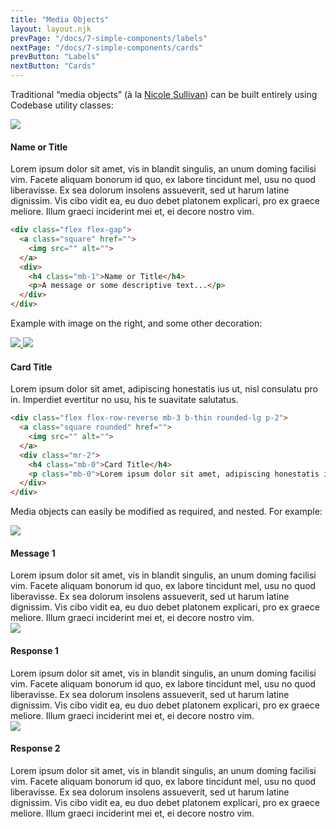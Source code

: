 ```yaml
---
title: "Media Objects"
layout: layout.njk
prevPage: "/docs/7-simple-components/labels"
nextPage: "/docs/7-simple-components/cards"
prevButton: "Labels"
nextButton: "Cards"
---
```


Traditional “media objects” (à la <a href="http://www.stubbornella.org/content/2010/06/25/the-media-object-saves-hundreds-of-lines-of-code/" target="_blank">Nicole Sullivan</a>) can be built entirely using Codebase utility classes:

<div class="flex flex-gap">
  <a class="square" href="">
    <img class="img-cover" src="{{ '/img/placeholder250x250.svg' | url }}">
  </a>
  <div>
    <h4 class="mb-1">Name or Title</h4>
    <p>Lorem ipsum dolor sit amet, vis in blandit singulis, an unum doming facilisi vim. Facete aliquam bonorum id quo, ex labore tincidunt mel, usu no quod liberavisse. Ex sea dolorum insolens assueverit, sed ut harum latine dignissim. Vis cibo vidit ea, eu duo debet platonem explicari, pro ex graece meliore. Illum graeci inciderint mei et, ei decore nostro vim.</p>
  </div>  
</div>

```html
<div class="flex flex-gap">
  <a class="square" href="">
    <img src="" alt="">
  </a>
  <div>
    <h4 class="mb-1">Name or Title</h4>
    <p>A message or some descriptive text...</p>
  </div>  
</div>
```

Example with image on the right, and some other decoration:

<div class="flex flex-row-reverse mb-3 b-thin rounded-lg p-2">
  <a class="square rounded" href="">
    <img class="img-cover" src="{{ '/img/placeholder250x250.svg' | url }}">    <img class="img-cover" src="{{ '/img/placeholder250x250.svg' | url }}">
  </a>
  <div class="mr-2">
    <h4 class="mb-0">Card Title</h4>
    <p class="mb-0">Lorem ipsum dolor sit amet, adipiscing honestatis ius ut, nisl consulatu pro in. Imperdiet evertitur no usu, his te suavitate salutatus. </p>
  </div>
</div>

```html
<div class="flex flex-row-reverse mb-3 b-thin rounded-lg p-2">
  <a class="square rounded" href="">
    <img src="" alt="">
  </a>
  <div class="mr-2">
    <h4 class="mb-0">Card Title</h4>
    <p class="mb-0">Lorem ipsum dolor sit amet, adipiscing honestatis ius ut, nisl consulatu pro in. Imperdiet evertitur no usu, his te suavitate salutatus. </p>
  </div>
</div>
```

Media objects can easily be modified as required, and nested. For example:

<div class="flex">
  <a class="mr-2 square-sm b-thin rounded-full" href="">
    <img class="img-cover" src="{{ '/img/placeholder250x250.svg' | url }}">
  </a>
  <div>
    <h4 class="m-0">Message 1</h4>
    <div class="mb-3 bg-color-primary-alt rounded-lg unrounded-top-left p-2">Lorem ipsum dolor sit amet, vis in blandit singulis, an unum doming facilisi vim. Facete aliquam bonorum id quo, ex labore tincidunt mel, usu no quod liberavisse. Ex sea dolorum insolens assueverit, sed ut harum latine dignissim. Vis cibo vidit ea, eu duo debet platonem explicari, pro ex graece meliore. Illum graeci inciderint mei et, ei decore nostro vim.</div>
    <div class="flex">
      <a class="mr-2 square-sm b-thin rounded-full" href="">
        <img class="img-cover" src="{{ '/img/placeholder250x250.svg' | url }}">
      </a>
      <div>
        <h4 class="m-0">Response 1</h4>
        <div class="mb-3 bg-color-primary-alt rounded-lg unrounded-top-left p-2">Lorem ipsum dolor sit amet, vis in blandit singulis, an unum doming facilisi vim. Facete aliquam bonorum id quo, ex labore tincidunt mel, usu no quod liberavisse. Ex sea dolorum insolens assueverit, sed ut harum latine dignissim. Vis cibo vidit ea, eu duo debet platonem explicari, pro ex graece meliore. Illum graeci inciderint mei et, ei decore nostro vim.</div>
      </div>
    </div>
    <div class="flex">
      <a class="mr-2 square-sm b-thin rounded-full" href="">
        <img class="img-cover" src="{{ '/img/placeholder250x250.svg' | url }}">
      </a>
      <div>
        <h4 class="m-0">Response 2</h4>
        <div class="mb-3 bg-color-primary-alt rounded-lg unrounded-top-left p-2">Lorem ipsum dolor sit amet, vis in blandit singulis, an unum doming facilisi vim. Facete aliquam bonorum id quo, ex labore tincidunt mel, usu no quod liberavisse. Ex sea dolorum insolens assueverit, sed ut harum latine dignissim. Vis cibo vidit ea, eu duo debet platonem explicari, pro ex graece meliore. Illum graeci inciderint mei et, ei decore nostro vim.</div>
      </div>
    </div>
  </div>
</div>